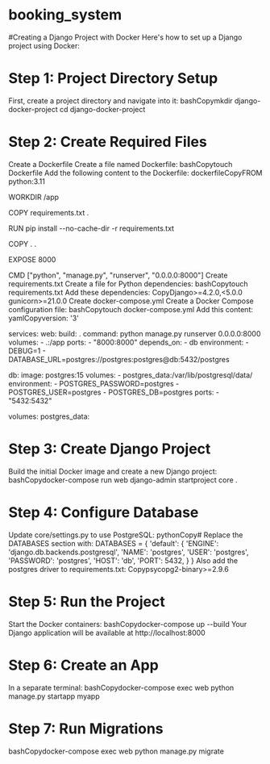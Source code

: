 # booking_system

#Creating a Django Project with Docker
Here's how to set up a Django project using Docker:

# Step 1: Project Directory Setup

First, create a project directory and navigate into it:
bashCopymkdir django-docker-project
cd django-docker-project

# Step 2: Create Required Files

Create a Dockerfile
Create a file named Dockerfile:
bashCopytouch Dockerfile
Add the following content to the Dockerfile:
dockerfileCopyFROM python:3.11

WORKDIR /app

COPY requirements.txt .

RUN pip install --no-cache-dir -r requirements.txt

COPY . .

EXPOSE 8000

CMD ["python", "manage.py", "runserver", "0.0.0.0:8000"]
Create requirements.txt
Create a file for Python dependencies:
bashCopytouch requirements.txt
Add these dependencies:
CopyDjango>=4.2.0,<5.0.0
gunicorn>=21.0.0
Create docker-compose.yml
Create a Docker Compose configuration file:
bashCopytouch docker-compose.yml
Add this content:
yamlCopyversion: '3'

services:
  web:
    build: .
    command: python manage.py runserver 0.0.0.0:8000
    volumes:
      - .:/app
    ports:
      - "8000:8000"
    depends_on:
      - db
    environment:
      - DEBUG=1
      - DATABASE_URL=postgres://postgres:postgres@db:5432/postgres

  db:
    image: postgres:15
    volumes:
      - postgres_data:/var/lib/postgresql/data/
    environment:
      - POSTGRES_PASSWORD=postgres
      - POSTGRES_USER=postgres
      - POSTGRES_DB=postgres
    ports:
      - "5432:5432"

volumes:
  postgres_data:
  
# Step 3: Create Django Project

Build the initial Docker image and create a new Django project:
bashCopydocker-compose run web django-admin startproject core .

# Step 4: Configure Database

Update core/settings.py to use PostgreSQL:
pythonCopy# Replace the DATABASES section with:
DATABASES = {
    'default': {
        'ENGINE': 'django.db.backends.postgresql',
        'NAME': 'postgres',
        'USER': 'postgres',
        'PASSWORD': 'postgres',
        'HOST': 'db',
        'PORT': 5432,
    }
}
Also add the postgres driver to requirements.txt:
Copypsycopg2-binary>=2.9.6

# Step 5: Run the Project

Start the Docker containers:
bashCopydocker-compose up --build
Your Django application will be available at http://localhost:8000

 # Step 6: Create an App
 
In a separate terminal:
bashCopydocker-compose exec web python manage.py startapp myapp

# Step 7: Run Migrations

bashCopydocker-compose exec web python manage.py migrate
